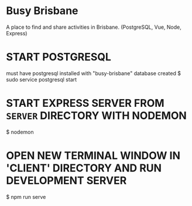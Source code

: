 # Busy Brisbane
A place to find and share activities in Brisbane. (PostgreSQL, Vue, Node, Express)

# START POSTGRESQL
must have postgresql installed with "busy-brisbane" database created
$ sudo service postgresql start

# START EXPRESS SERVER FROM `SERVER` DIRECTORY WITH NODEMON
$ nodemon

# OPEN NEW TERMINAL WINDOW IN 'CLIENT' DIRECTORY AND RUN DEVELOPMENT SERVER
$ npm run serve

